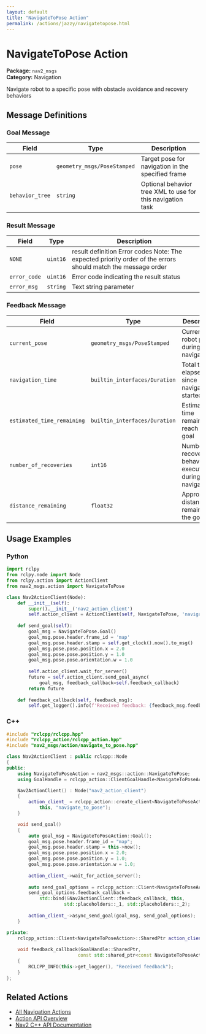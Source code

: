 ```yaml
---
layout: default
title: "NavigateToPose Action"
permalink: /actions/jazzy/navigatetopose.html
---
```


# NavigateToPose Action

**Package:** `nav2_msgs`  
**Category:** Navigation

Navigate robot to a specific pose with obstacle avoidance and recovery behaviors

## Message Definitions

### Goal Message

| Field | Type | Description |
|-------|------|-------------|
| `pose` | `geometry_msgs/PoseStamped` | Target pose for navigation in the specified frame |
| `behavior_tree` | `string` | Optional behavior tree XML to use for this navigation task |


### Result Message

| Field | Type | Description |
|-------|------|-------------|
| `NONE` | `uint16` | result definition Error codes Note: The expected priority order of the errors should match the message order |
| `error_code` | `uint16` | Error code indicating the result status |
| `error_msg` | `string` | Text string parameter |


### Feedback Message

| Field | Type | Description |
|-------|------|-------------|
| `current_pose` | `geometry_msgs/PoseStamped` | Current robot pose during navigation |
| `navigation_time` | `builtin_interfaces/Duration` | Total time elapsed since navigation started |
| `estimated_time_remaining` | `builtin_interfaces/Duration` | Estimated time remaining to reach the goal |
| `number_of_recoveries` | `int16` | Number of recovery behaviors executed during navigation |
| `distance_remaining` | `float32` | Approximate distance remaining to the goal |



## Usage Examples

### Python

```python
import rclpy
from rclpy.node import Node
from rclpy.action import ActionClient
from nav2_msgs.action import NavigateToPose

class Nav2ActionClient(Node):
    def __init__(self):
        super().__init__('nav2_action_client')
        self.action_client = ActionClient(self, NavigateToPose, 'navigate_to_pose')
        
    def send_goal(self):
        goal_msg = NavigateToPose.Goal()
        goal_msg.pose.header.frame_id = 'map'
        goal_msg.pose.header.stamp = self.get_clock().now().to_msg()
        goal_msg.pose.pose.position.x = 2.0
        goal_msg.pose.pose.position.y = 1.0
        goal_msg.pose.pose.orientation.w = 1.0
        
        self.action_client.wait_for_server()
        future = self.action_client.send_goal_async(
            goal_msg, feedback_callback=self.feedback_callback)
        return future
        
    def feedback_callback(self, feedback_msg):
        self.get_logger().info(f'Received feedback: {feedback_msg.feedback}')
```

### C++

```cpp
#include "rclcpp/rclcpp.hpp"
#include "rclcpp_action/rclcpp_action.hpp"
#include "nav2_msgs/action/navigate_to_pose.hpp"

class Nav2ActionClient : public rclcpp::Node
{
public:
    using NavigateToPoseAction = nav2_msgs::action::NavigateToPose;
    using GoalHandle = rclcpp_action::ClientGoalHandle<NavigateToPoseAction>;

    Nav2ActionClient() : Node("nav2_action_client")
    {
        action_client_ = rclcpp_action::create_client<NavigateToPoseAction>(
            this, "navigate_to_pose");
    }

    void send_goal()
    {
        auto goal_msg = NavigateToPoseAction::Goal();
        goal_msg.pose.header.frame_id = "map";
        goal_msg.pose.header.stamp = this->now();
        goal_msg.pose.pose.position.x = 2.0;
        goal_msg.pose.pose.position.y = 1.0;
        goal_msg.pose.pose.orientation.w = 1.0;
        
        action_client_->wait_for_action_server();
        
        auto send_goal_options = rclcpp_action::Client<NavigateToPoseAction>::SendGoalOptions();
        send_goal_options.feedback_callback = 
            std::bind(&Nav2ActionClient::feedback_callback, this, 
                     std::placeholders::_1, std::placeholders::_2);
        
        action_client_->async_send_goal(goal_msg, send_goal_options);
    }

private:
    rclcpp_action::Client<NavigateToPoseAction>::SharedPtr action_client_;
    
    void feedback_callback(GoalHandle::SharedPtr, 
                          const std::shared_ptr<const NavigateToPoseAction::Feedback> feedback)
    {
        RCLCPP_INFO(this->get_logger(), "Received feedback");
    }
};
```

## Related Actions

- [All Navigation Actions](/jazzy/actions/index.html#navigation)
- [Action API Overview](/jazzy/actions/index.html)
- [Nav2 C++ API Documentation](/jazzy/html/index.html)
